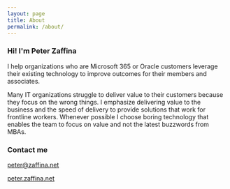 ```yaml
---
layout: page
title: About
permalink: /about/
---
```


### Hi! I'm Peter Zaffina
I help organizations who are Microsoft 365 or Oracle customers leverage their existing technology to improve outcomes for their members and associates.

Many IT organizations struggle to deliver value to their customers because they focus on the wrong things. I emphasize delivering value to the business and the speed of delivery to provide solutions that work for frontline workers. Whenever possible I choose boring technology that enables the team to focus on value and not the latest buzzwords from MBAs.

### Contact me

[peter@zaffina.net](mailto:peter@zaffina.net)

[peter.zaffina.net](https://peter.zaffina.net)
